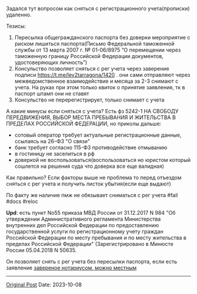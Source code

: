 Задался тут вопросом как сняться с регистрационного учета(прописки) удаленно.

Тезисы:
1. Пересылка общегражданского паспорта без доверки мероприятие с риском лишиться паспорта(Письмо Федеральной таможенной службы от 13 марта 2007 г. № 01-06/8975 “О перемещении через таможенную границу Российской Федерации документов, удостоверяющих личность”)
2.  Консульство позволяет сняться с рег учета через заверение подписи https://t.me/lev2tarragona/1420 . они сами отправляют через межведомственное взаимодействие и месяца за 2-3 снимают с учета. На руках при этом только квиток о принятие заявления, тк в паспорт штамп они не ставят
3. Консульство не перерегистрирует, только снимает с учета 


А какие минусы если сняться с учета? Есть фз 5242-1
НА СВОБОДУ ПЕРЕДВИЖЕНИЯ, ВЫБОР МЕСТА ПРЕБЫВАНИЯ
И ЖИТЕЛЬСТВА В ПРЕДЕЛАХ РОССИЙСКОЙ ФЕДЕРАЦИИ, но приколы дальше:
- сотовый оператор требует  актуальные регистрационные данные, ссылаясь на 26–ФЗ "О связи"
- банк требует согласно 115-ФЗ противодействие отмыванию
- в гостиницу не заселиться в рф
- доверкой не воспользоваться(воспользоваться но юристом который сошлется на решения суда что доверка все еще валидная)

Как правильно? Если факторы выше не проблема то перед отъездом сняться с рег учета и получить листок убытия(если еще выдают) 

По факту же наличие пмж не обязывает сниматься с рег учета
#fail #docs #reloc

**Upd**: есть пункт No55 приказа МВД России от 31.12.2017 N 984 "Об утверждении Административного регламента Министерства внутренних дел Российской Федерации по предоставлению государственной услуги по регистрационному учету граждан Российской Федерации по месту пребывания и по месту жительства в пределах Российской Федерации" (Зарегистрировано в Минюсте России 05.04.2018 N 50635.

Он позволяет снять с рег учета без пересылки паспорта, если есть заявление [завереное нотариусом, можно местным](689.md)

---
[Original Post](https://t.me/lev2tarragona/1630)
Date: 2023-10-08
